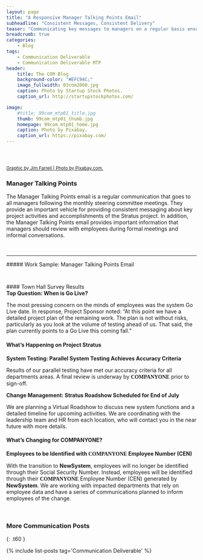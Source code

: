 ```yaml
---
layout: page
title: "A Responsive Manager Talking Points Email"
subheadline: "Consistent Messages, Consistent Delivery"
teaser: "Communicating key messages to managers on a regular basis ensures consistent messaging and drives cascading communications to employees."
breadcrumb: true
categories:
    - Blog
tags:
    - Communication Deliverable
    - Communication Deliverable MTP
header:
    title: The COM Blog
    background-color: "#EFC94C;"
    image_fullwidth: 03com2000.jpg
    caption: Photo by Startup Stock Photos.
    caption_url: http://startupstockphotos.com/

image:
    #title: 99com_mtp01_title.jpg
    thumb: 99com_mtp01_thumb.jpg
    homepage: 99com_mtp01_home.jpg
    caption: Photo by Pixabay.
    caption_url: https://pixabay.com/
---
```


<div class="row" >
  <div class="medium-12 columns t30">
    <p class="show-for-small-only"><img src="{{ site.urlimg }}99com_mtp01_widget.jpg" alt=""></p>
    <p class="show-for-medium-up"><img src="{{ site.urlimg }}99com_mtp01_title.jpg" alt=""></p>
  </div>
</div>
<p><a href="https://pixabay.com/"><small>Graphic by Jim Farrell | Photo by Pixabay.com.</small></a></p>

### Manager Talking Points
The Manager Talking Points email is a regular communication that goes to all managers following the monthly steering committee meetings. They provide an important vehicle for providing consistent messaging about key project activities and accomplishments of the Stratus project. In addition, the Manager Talking Points email provides important information that managers should review with employees during formal meetings and informal conversations.

<br>
<hr>
##### Work Sample: Manager Talking Points Email
<br>
<div class="row" >
  <div class="medium-12 columns t30">
    <p class="show-for-small-only"><img src="{{ site.urlimg }}99com_mtp01_email_sm.jpg" alt=""></p>
    <p class="show-for-medium-up"><img src="{{ site.urlimg }}99com_mtp01_email_lg.jpg" alt=""></p>
  </div>
</div>
<p></p>
#### Town Hall Survey Results
<p style="margin:0;"><b>Top Question: When is Go Live?</b></p>
<p>The most pressing concern on the minds of employees was the system Go Live date. In response, Project Sponsor noted: “At this point we have a detailed project plan of the remaining work. The plan is not without risks, particularly as you look at the volume of testing ahead of us. That said, the plan currently points to a Go Live this coming fall.”</p>

#### What’s Happening on Project Stratus
<p style="margin:0;"><b>System Testing: Parallel System Testing Achieves Accuracy Criteria</b></p>
<p>Results of our parallel testing have met our accuracy criteria for all departments areas. A final review is underway by <span style="font-family: Times; font-weight: bold">COMPANYONE</span> prior to sign-off.</p>

<p style="margin:0;"><b>Change Management: Stratus Roadshow Scheduled for End of July</b></p>
<p>We are planning a Virtual Roadshow to discuss new system functions and a detailed timeline for upcoming activities. We are coordinating with the leadership team and HR from each location, who will contact you in the near future with more details.</p>

#### What’s Changing for COMPANYONE?
<p style="margin:0;"><b>Employees to be Identified with <span style="font-family: Times">COMPANYONE</span> Employee Number (CEN)</b></p>
<p>With the transition to <b>NewSystem</b>, employees will no longer be identified through their Social Security Number. Instead, employees will be identified through their <span style="font-family: Times; font-weight: bold">COMPANYONE</span> Employee Number (CEN) generated by <b>NewSystem</b>. We are working with impacted departments that rely on employee data and have a series of communications planned to inform employees of the change.</p>

<br>


### More Communication Posts
{: .t60 }

{% include list-posts tag='Communication Deliverable' %}
